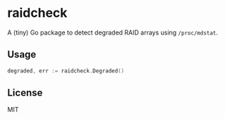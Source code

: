 raidcheck
===
A (tiny) Go package to detect degraded RAID arrays using `/proc/mdstat`.

Usage
---
```go
degraded, err := raidcheck.Degraded()
```

License
---
MIT
